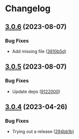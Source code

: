 # Changelog

## [3.0.6](https://github.com/rafistrauss/rafistrauss.github.io/compare/v3.0.5...v3.0.6) (2023-08-07)


### Bug Fixes

* Add missing file ([3810b5d](https://github.com/rafistrauss/rafistrauss.github.io/commit/3810b5d3ae83aad5722f68a6ebf3f691cabf081a))

## [3.0.5](https://github.com/rafistrauss/rafistrauss.github.io/compare/v3.0.4...v3.0.5) (2023-08-07)


### Bug Fixes

* Update deps ([9122000](https://github.com/rafistrauss/rafistrauss.github.io/commit/91220002002d5b5fafb79128a3f2a49ee3a83673))

## [3.0.4](https://github.com/rafistrauss/rafistrauss.github.io/compare/v3.0.3...v3.0.4) (2023-04-26)


### Bug Fixes

* Trying out a release ([294bb1b](https://github.com/rafistrauss/rafistrauss.github.io/commit/294bb1bf66f1142d7b4ff01056e7589526364381))
